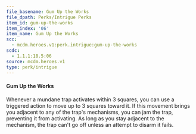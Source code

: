 ```yaml
---
file_basename: Gum Up the Works
file_dpath: Perks/Intrigue Perks
item_id: gum-up-the-works
item_index: '06'
item_name: Gum Up the Works
scc:
  - mcdm.heroes.v1:perk.intrigue:gum-up-the-works
scdc:
  - 1.1.1:18.5:06
source: mcdm.heroes.v1
type: perk/intrigue
---
```


#### Gum Up the Works

Whenever a mundane trap activates within 3 squares, you can use a triggered action to move up to 3 squares toward it. If this movement brings you adjacent to any of the trap's mechanisms, you can jam the trap, preventing it from activating. As long as you stay adjacent to the mechanism, the trap can't go off unless an attempt to disarm it fails.
